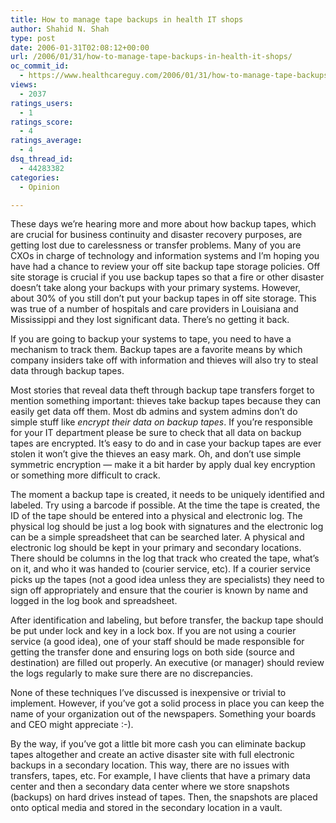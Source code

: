 ```yaml
---
title: How to manage tape backups in health IT shops
author: Shahid N. Shah
type: post
date: 2006-01-31T02:08:12+00:00
url: /2006/01/31/how-to-manage-tape-backups-in-health-it-shops/
oc_commit_id:
  - https://www.healthcareguy.com/2006/01/31/how-to-manage-tape-backups-in-health-it-shops/1478768997
views:
  - 2037
ratings_users:
  - 1
ratings_score:
  - 4
ratings_average:
  - 4
dsq_thread_id:
  - 44283382
categories:
  - Opinion

---
```

These days we&#8217;re hearing more and more about how backup tapes, which are crucial for business continuity and disaster recovery purposes, are getting lost due to carelessness or transfer problems. Many of you are CXOs in charge of technology and information systems and I&#8217;m hoping you have had a chance to review your off site backup tape storage policies. Off site storage is crucial if you use backup tapes so that a fire or other disaster doesn&#8217;t take along your backups with your primary systems. However, about 30% of you still don&#8217;t put your backup tapes in off site storage. This was true of a number of hospitals and care providers in Louisiana and Mississippi and they lost significant data. There&#8217;s no getting it back.

If you are going to backup your systems to tape, you need to have a mechanism to track them. Backup tapes are a favorite means by which company insiders take off with information and thieves will also try to steal data through backup tapes.

Most stories that reveal data theft through backup tape transfers forget to mention something important: thieves take backup tapes because they can easily get data off them. Most db admins and system admins don&#8217;t do simple stuff like _encrypt their data on backup tapes_. If you&#8217;re responsible for your IT department please be sure to check that all data on backup tapes are encrypted. It&#8217;s easy to do and in case your backup tapes are ever stolen it won&#8217;t give the thieves an easy mark. Oh, and don&#8217;t use simple symmetric encryption &#8212; make it a bit harder by apply dual key encryption or something more difficult to crack.

The moment a backup tape is created, it needs to be uniquely identified and labeled. Try using a barcode if possible. At the time the tape is created, the ID of the tape should be entered into a physical and electronic log. The physical log should be just a log book with signatures and the electronic log can be a simple spreadsheet that can be searched later. A physical and electronic log should be kept in your primary and secondary locations. There should be columns in the log that track who created the tape, what&#8217;s on it, and who it was handed to (courier service, etc). If a courier service picks up the tapes (not a good idea unless they are specialists) they need to sign off appropriately and ensure that the courier is known by name and logged in the log book and spreadsheet.

After identification and labeling, but before transfer, the backup tape should be put under lock and key in a lock box. If you are not using a courier service (a good idea), one of your staff should be made responsible for getting the transfer done and ensuring logs on both side (source and destination) are filled out properly. An executive (or manager) should review the logs regularly to make sure there are no discrepancies.

None of these techniques I&#8217;ve discussed is inexpensive or trivial to implement. However, if you&#8217;ve got a solid process in place you can keep the name of your organization out of the newspapers. Something your boards and CEO might appreciate :-).

By the way, if you&#8217;ve got a little bit more cash you can eliminate backup tapes altogether and create an active disaster site with full electronic backups in a secondary location. This way, there are no issues with transfers, tapes, etc. For example, I have clients that have a primary data center and then a secondary data center where we store snapshots (backups) on hard drives instead of tapes. Then, the snapshots are placed onto optical media and stored in the secondary location in a vault.